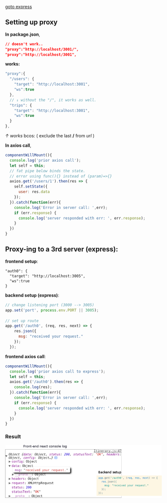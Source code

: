 [goto express](#result)

## Setting up proxy
**In package.json**,  
```json
// doesn't work..
"proxy":"http://localhost/3001/",  
"proxy":"http://localhost/3001",
```  

<strong>works:</strong>
```js
"proxy":{
  "/users": {
    "target": "http://localhost:3001",  
    "ws":true
  },
  // ↓ without the "/", it works as well.
  "trips": {
    "target": "http://localhost:3001",
    "ws":true
  }
},
```
<em>↑ works</em> bcos: ( exclude the last **/** from *url* )  

**In axios call**,  
```js
componentWillMount(){  
  console.log('prior axios call');
  let self = this;
  // fat pipe below binds the state.
  // error using func(){} instead of (param)=>{}
  axios.get('/users/1').then(res => {        
    self.setState({
      user: res.data
    });        
  }).catch(function(err){
    console.log('Error in server call: ',err);
    if (err.response) {
      console.log('server responded with err: ', err.response);
    }
  })
}
```
## Proxy-ing to a 3rd server (express):
**frontend setup**:
```
"auth0": {
  "target": "http://localhost:3005",
  "ws":true
}
```
 **backend setup (express)**:
```js
// change listening port (3000 --> 3005)
app.set('port', process.env.PORT || 3005);

// set up route
app.get('/auth0', (req, res, next) => {
    res.json({
      msg: "received your request."
    });
  });
```
**frontend axios call**:
```js
componentWillMount(){      
  console.log('prior axios call to express');
  let self = this;
  axios.get('/auth0').then(res => {
    console.log(res);
  }).catch(function(err){
    console.log('Error in server call: ',err);
    if (err.response) {
      console.log('server responded with err: ', err.response);
    }
  })
}
```

### Result
![Result](design-log/express_call.png)
